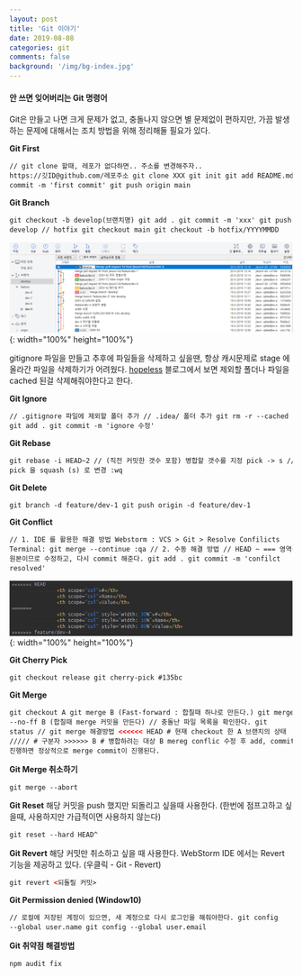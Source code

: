 ```yaml
---
layout: post
title: 'Git 이야기'
date: 2019-08-08
categories: git
comments: false
background: '/img/bg-index.jpg'
---
```


#### 안 쓰면 잊어버리는 Git 명령어

Git은 만들고 나면 크게 문제가 없고, 충돌나지 않으면 별 문제없이 편하지만, 가끔 발생하는 문제에 대해서는 조치 방법을 위해 정리해둘 필요가 있다.

**Git First**

```html
// git clone 할때, 레포가 없다하면.. 주소를 변경해주자..
https://깃ID@github.com/레포주소 git clone XXX git init git add README.md git
commit -m 'first commit' git push origin main
```

**Git Branch**

```html
git checkout -b develop(브랜치명) git add . git commit -m 'xxx' git push origin
develop // hotfix git checkout main git checkout -b hotfix/YYYYMMDD
```

![post-2019-08-08-1](/img/post-2019-08-08-1.png){: width="100%" height="100%"}

gitignore 파일을 만들고 추후에 파일들을 삭제하고 싶을땐, 항상 캐시문제로 stage 에 올라간 파일을 삭제하기가 어려웠다.
[hopeless][hopeless-blog] 블로그에서 보면 제외할 폴더나 파일을 cached 된걸 삭제해줘야한다고 한다.

**Git Ignore**

```html
// .gitignore 파일에 제외할 폴더 추가 // .idea/ 폴더 추가 git rm -r --cached .
git add . git commit -m 'ignore 수정'
```

**Git Rebase**

```html
git rebase -i HEAD~2 // (직전 커밋한 갯수 포함) 병합할 갯수를 지정 pick -> s //
pick 을 squash (s) 로 변경 :wq
```

**Git Delete**

```html
git branch -d feature/dev-1 git push origin -d feature/dev-1
```

**Git Conflict**

```html
// 1. IDE 를 활용한 해결 방법 Webstorm : VCS > Git > Resolve Confilicts
Terminal: git merge --continue :qa // 2. 수동 해결 방법 // HEAD ~ === 영역이
원본이므로 수정하고, 다시 commit 해준다. git add . git commit -m 'confilct
resolved'
```

![post-2019-08-08-2](/img/post-2019-08-08-2.png){: width="100%" height="100%"}

**Git Cherry Pick**

```html
git checkout release git cherry-pick #135bc
```

**Git Merge**

```html
git checkout A git merge B (Fast-forward : 합칠때 하나로 만든다.) git merge
--no-ff B (합칠때 merge 커밋을 만든다) // 충돌난 파일 목록을 확인한다. git
status // git merge 해결방법 <<<<<< HEAD # 현재 checkout 한 A 브랜치의 상태
///// # 구분자 >>>>>> B # 병합하려는 대상 B mereg conflic 수정 후 add, commit
진행하면 정상적으로 merge commit이 진행된다.
```

**Git Merge 취소하기**

```html
git merge --abort
```

**Git Reset**
해당 커밋을 push 했지만 되돌리고 싶을때 사용한다. (한번에 점프고하고 싶을때, 사용하지만 가급적이면 사용하지 않는다)

```html
git reset --hard HEAD^
```

**Git Revert**
해당 커밋만 취소하고 싶을 때 사용한다. WebStorm IDE 에서는 Revert 기능을 제공하고 있다. (우클릭 - Git - Revert)

```html
git revert <되돌릴 커밋>
```

**Git Permission denied (Window10)**

```html
// 로컬에 저장된 계정이 있으면, 새 계정으로 다시 로그인을 해줘야한다. git config
--global user.name git config --global user.email
```

**Git 취약점 해결방법**

```html
npm audit fix
```

[hopeless-blog]: https://brunch.co.kr/@hopeless/9
